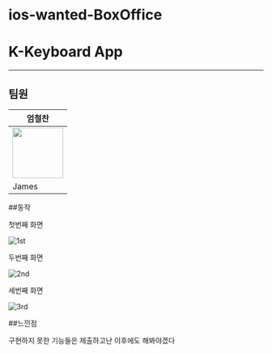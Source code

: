 # ios-wanted-BoxOffice

# ****K-Keyboard**** App

---

## 팀원

|엄철찬|
|----|
|<img src="https://user-images.githubusercontent.com/96690194/194688984-8c9ae0e7-4d13-4e66-a522-5a307d9b5d9f.png" width="100" height="100"/>|
|James|

##동작

첫번째 화면

![1st](https://user-images.githubusercontent.com/96690194/197330563-7b51f29f-d4b1-42af-a96a-a2a7f3aa274e.gif)

두번째 화면

![2nd](https://user-images.githubusercontent.com/96690194/197330593-cf5fc705-597c-48fe-b1ac-63b9196ad136.gif)

세번째 화면

![3rd](https://user-images.githubusercontent.com/96690194/197330770-022dd4bb-4ef6-4436-9057-244ed540f243.gif)

##느낀점

구현하지 못한 기능들은 제출하고난 이후에도 해봐야겠다
